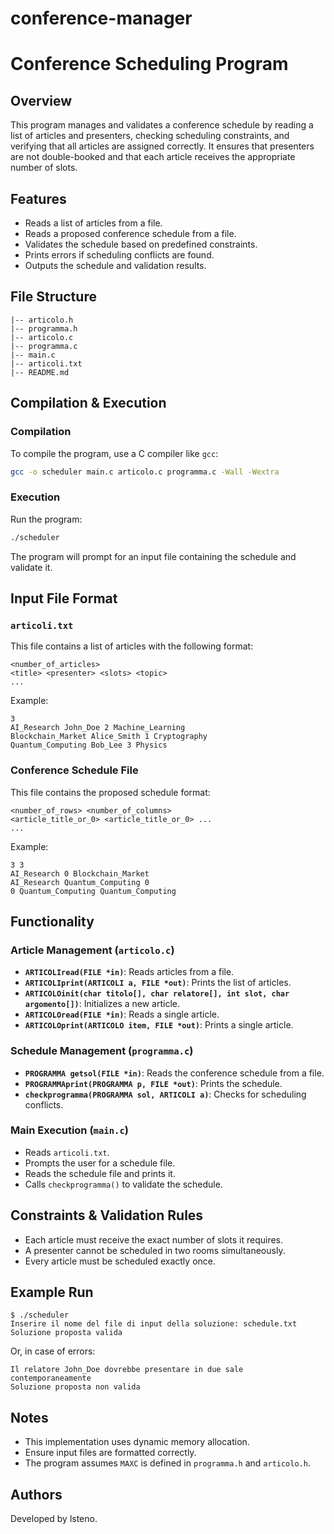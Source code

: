 # conference-manager
# Conference Scheduling Program

## Overview
This program manages and validates a conference schedule by reading a list of articles and presenters, checking scheduling constraints, and verifying that all articles are assigned correctly. It ensures that presenters are not double-booked and that each article receives the appropriate number of slots.

## Features
- Reads a list of articles from a file.
- Reads a proposed conference schedule from a file.
- Validates the schedule based on predefined constraints.
- Prints errors if scheduling conflicts are found.
- Outputs the schedule and validation results.

## File Structure
```
|-- articolo.h
|-- programma.h
|-- articolo.c
|-- programma.c
|-- main.c
|-- articoli.txt
|-- README.md
```

## Compilation & Execution
### Compilation
To compile the program, use a C compiler like `gcc`:
```sh
gcc -o scheduler main.c articolo.c programma.c -Wall -Wextra
```

### Execution
Run the program:
```sh
./scheduler
```
The program will prompt for an input file containing the schedule and validate it.

## Input File Format
### `articoli.txt`
This file contains a list of articles with the following format:
```
<number_of_articles>
<title> <presenter> <slots> <topic>
...
```
Example:
```
3
AI_Research John_Doe 2 Machine_Learning
Blockchain_Market Alice_Smith 1 Cryptography
Quantum_Computing Bob_Lee 3 Physics
```

### Conference Schedule File
This file contains the proposed schedule format:
```
<number_of_rows> <number_of_columns>
<article_title_or_0> <article_title_or_0> ...
...
```
Example:
```
3 3
AI_Research 0 Blockchain_Market
AI_Research Quantum_Computing 0
0 Quantum_Computing Quantum_Computing
```

## Functionality
### Article Management (`articolo.c`)
- **`ARTICOLIread(FILE *in)`**: Reads articles from a file.
- **`ARTICOLIprint(ARTICOLI a, FILE *out)`**: Prints the list of articles.
- **`ARTICOLOinit(char titolo[], char relatore[], int slot, char argomento[])`**: Initializes a new article.
- **`ARTICOLOread(FILE *in)`**: Reads a single article.
- **`ARTICOLOprint(ARTICOLO item, FILE *out)`**: Prints a single article.

### Schedule Management (`programma.c`)
- **`PROGRAMMA getsol(FILE *in)`**: Reads the conference schedule from a file.
- **`PROGRAMMAprint(PROGRAMMA p, FILE *out)`**: Prints the schedule.
- **`checkprogramma(PROGRAMMA sol, ARTICOLI a)`**: Checks for scheduling conflicts.

### Main Execution (`main.c`)
- Reads `articoli.txt`.
- Prompts the user for a schedule file.
- Reads the schedule file and prints it.
- Calls `checkprogramma()` to validate the schedule.

## Constraints & Validation Rules
- Each article must receive the exact number of slots it requires.
- A presenter cannot be scheduled in two rooms simultaneously.
- Every article must be scheduled exactly once.

## Example Run
```
$ ./scheduler
Inserire il nome del file di input della soluzione: schedule.txt
Soluzione proposta valida
```
Or, in case of errors:
```
Il relatore John_Doe dovrebbe presentare in due sale contemporaneamente
Soluzione proposta non valida
```

## Notes
- This implementation uses dynamic memory allocation.
- Ensure input files are formatted correctly.
- The program assumes `MAXC` is defined in `programma.h` and `articolo.h`.

## Authors
Developed by lsteno.

